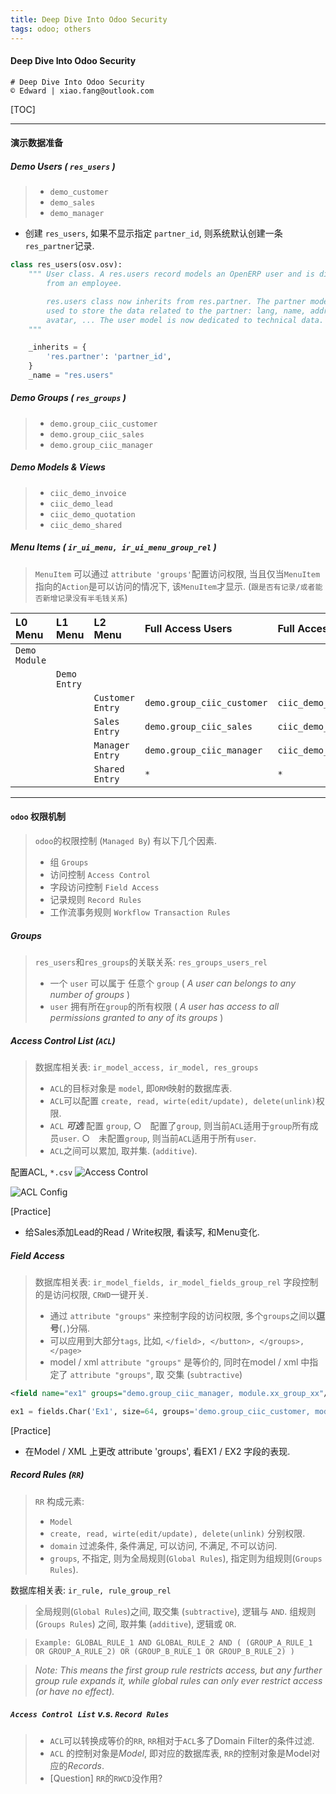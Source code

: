 ```yaml
---
title: Deep Dive Into Odoo Security
tags: odoo; others
---
```


#### Deep Dive Into Odoo Security

	# Deep Dive Into Odoo Security
	© Edward | xiao.fang@outlook.com

[TOC]

***
#### 演示数据准备

##### Demo Users ( `res_users` )

> - `demo_customer`
> - `demo_sales`
> - `demo_manager`

* 创建 `res_users`, 如果不显示指定 `partner_id`,  则系统默认创建一条`res_partner`记录. 

``` python
class res_users(osv.osv):
    """ User class. A res.users record models an OpenERP user and is different
        from an employee.

        res.users class now inherits from res.partner. The partner model is
        used to store the data related to the partner: lang, name, address,
        avatar, ... The user model is now dedicated to technical data.
    """

    _inherits = {
        'res.partner': 'partner_id',
    }
    _name = "res.users"
```

##### Demo Groups ( `res_groups` )

> - `demo.group_ciic_customer`
> - `demo.group_ciic_sales`
> - `demo.group_ciic_manager`

##### Demo Models & Views

> - `ciic_demo_invoice`
> - `ciic_demo_lead`
> - `ciic_demo_quotation`
> - `ciic_demo_shared`

##### Menu Items ( `ir_ui_menu, ir_ui_menu_group_rel` )
> `MenuItem` 可以通过 `attribute 'groups'`配置访问权限, 当且仅当`MenuItem`指向的`Action`是可以访问的情况下, 该`MenuItem`才显示. (`跟是否有记录/或者能否新增记录没有半毛钱关系`) 

|L0 Menu | L1 Menu |  L2 Menu  | Full Access Users  | Full Access Models |
| :---  | :--- | :--- | :--- | :--- |
| `Demo Module` 	|    | |   |
|  	|   `Demo Entry` | |   |
|  	|    |`Customer Entry` | `demo.group_ciic_customer`|`ciic_demo_lead` |
|  |    |  `Sales Entry`| `demo.group_ciic_sales`| `ciic_demo_quotation` |
|  |    |  `Manager Entry`| `demo.group_ciic_manager` | `ciic_demo_invoice` |
|  |    |  `Shared Entry`| `*` | `*` |

***

#### `odoo` 权限机制

> `odoo`的权限控制 (`Managed By`) 有以下几个因素.
> * 组 `Groups` 
> * 访问控制 `Access Control`
> * 字段访问控制 `Field Access`
> * 记录规则 `Record Rules`
> * 工作流事务规则 `Workflow Transaction Rules`

##### Groups

> `res_users`和`res_groups`的关联关系: `res_groups_users_rel`
> *  一个 `user` 可以属于 任意个 `group`  ( *A user can belongs to any number of groups* )
> * `user` 拥有所在`group`的所有权限 ( *A user has access to all permissions granted to any of its groups* )

##### Access Control List (`ACL`)

> 数据库相关表: `ir_model_access, ir_model, res_groups`
> * `ACL`的目标对象是 `model`, 即`ORM`映射的数据库表.
> * `ACL`可以配置 `create, read, wirte(edit/update), delete(unlink)`权限.
> * `ACL` ***可选*** 配置 `group`, 
>   ○　配置了`group`, 则当前`ACL`适用于`group`所有成员`user`.
>   ○　未配置`group`, 则当前`ACL`适用于所有`user`.
> * `ACL`之间可以累加, 取并集. (`additive`).

配置ACL, `*.csv`
![Access Control](/assets/oddo-security-01.png)

![ACL Config](/assets/oddo-security-02.png)

[Practice]
- 给Sales添加Lead的Read / Write权限, 看读写, 和Menu变化.

##### Field Access

> 数据库相关表: `ir_model_fields, ir_model_fields_group_rel`
> 字段控制的是访问权限, `CRWD`一键开关.
> * 通过 `attribute "groups"` 来控制字段的访问权限, 多个`groups`之间以**逗号**(`,`)分隔.
> * 可以应用到大部分`tags`, 比如,  `</field>, </button>, </groups>,</page>`
> * model / xml  `attribute "groups"` 是等价的, 同时在model / xml 中指定了 `attribute "groups"`, 取 交集 (`subtractive`) 

```xml
<field name="ex1" groups="demo.group_ciic_manager, module.xx_group_xx"/>
```

``` python
ex1 = fields.Char('Ex1', size=64, groups='demo.group_ciic_customer, module.xx_group_xx')
```

[Practice]
* 在Model / XML 上更改 attribute 'groups', 看EX1 / EX2 字段的表现.


##### Record Rules (`RR`)

> `RR` 构成元素:
> - `Model` 
> -  `create, read, wirte(edit/update), delete(unlink)` 分别权限.
> - `domain` 过滤条件, 条件满足, 可以访问, 不满足, 不可以访问.
> - `groups`, 不指定, 则为全局规则(`Global Rules`), 指定则为组规则(`Groups Rules`).

数据库相关表: `ir_rule, rule_group_rel`

> 全局规则(`Global Rules`)之间, 取交集 (`subtractive`), 逻辑与 `AND`.
> 组规则(`Groups Rules`) 之间, 取并集 (`additive`), 逻辑或 `OR`.

> `Example: GLOBAL_RULE_1 AND GLOBAL_RULE_2 AND ( (GROUP_A_RULE_1 OR GROUP_A_RULE_2) OR (GROUP_B_RULE_1 OR GROUP_B_RULE_2) )`

> *Note: This means the first group rule restricts access, but any further group rule expands it, while global rules can only ever restrict access (or have no effect).*


##### `Access Control List` v.s. `Record Rules`

> * `ACL`可以转换成等价的`RR`, `RR`相对于`ACL`多了Domain Filter的条件过滤.
> * `ACL` 的控制对象是*Model*, 即对应的数据库表, `RR`的控制对象是Model对应的*Records*.
> *  [Question] `RR`的`RWCD`没作用?
   
